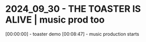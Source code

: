 # 2024_09_30 - THE TOASTER IS ALIVE | music prod too

[00:00:00] - toaster demo
[00:08:47] - music production starts
